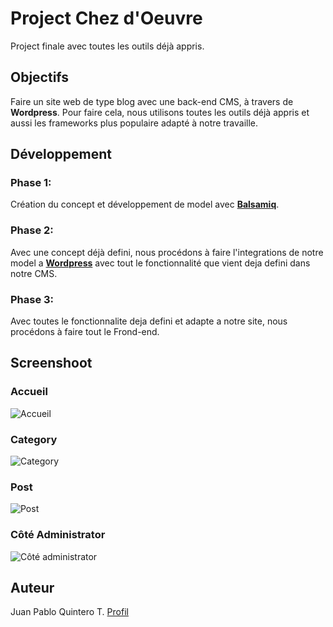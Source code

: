 # Project Chez d'Oeuvre

Project finale avec toutes les outils déjà appris.

## Objectifs

Faire un site web de type blog avec une back-end CMS, à travers de **Wordpress**. Pour faire cela, nous utilisons toutes les outils déjà appris et aussi les frameworks plus populaire adapté à notre travaille.

## Développement

### Phase 1:
 
 Création du concept et développement de model avec [**Balsamiq**](https://balsamiq.com/ "Balsamiq").
 
 ### Phase 2:
 
 Avec une concept déjà defini, nous procédons à faire l'integrations de notre model a [**Wordpress**](https://wordpress.org/ "Wordpress") avec tout le fonctionnalité que vient deja defini dans notre CMS.
 
 ### Phase 3:
 
 Avec toutes le fonctionnalite deja defini et adapte a notre site, nous procédons à faire tout le Frond-end.

 ## Screenshoot
 
### Accueil

![Accueil](https://image.noelshack.com/fichiers/2017/43/1/1508757968-accueil.jpg "Accueil")

### Category

![Category](https://image.noelshack.com/fichiers/2017/43/1/1508758093-category.jpg "Category")

### Post

![Post](https://image.noelshack.com/fichiers/2017/43/1/1508758137-post.jpg "Post")

### Côté Administrator

![Côté administrator](https://image.noelshack.com/fichiers/2017/43/1/1508758218-cote-admin.jpg "Côté administrator")

## Auteur

Juan Pablo Quintero T. [Profil](https://github.com/Jqu1nteroT "porfil Github") 
